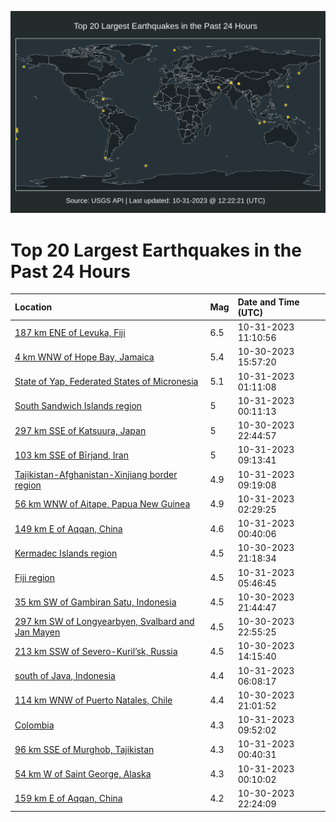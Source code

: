 ![Map](./map.png)

# Top 20 Largest Earthquakes in the Past 24 Hours

| Location | Mag | Date and Time (UTC) |
|:---|:---|:---|
| [187 km ENE of Levuka, Fiji](https://earthquake.usgs.gov/earthquakes/eventpage/us7000l7qy) | 6.5 | 10-31-2023 11:10:56 |
| [4 km WNW of Hope Bay, Jamaica](https://earthquake.usgs.gov/earthquakes/eventpage/us7000l7jv) | 5.4 | 10-30-2023 15:57:20 |
| [State of Yap, Federated States of Micronesia](https://earthquake.usgs.gov/earthquakes/eventpage/us7000l7p6) | 5.1 | 10-31-2023 01:11:08 |
| [South Sandwich Islands region](https://earthquake.usgs.gov/earthquakes/eventpage/us7000l7n9) | 5 | 10-31-2023 00:11:13 |
| [297 km SSE of Katsuura, Japan](https://earthquake.usgs.gov/earthquakes/eventpage/us7000l7mn) | 5 | 10-30-2023 22:44:57 |
| [103 km SSE of Bīrjand, Iran](https://earthquake.usgs.gov/earthquakes/eventpage/us7000l7qg) | 5 | 10-31-2023 09:13:41 |
| [Tajikistan-Afghanistan-Xinjiang border region](https://earthquake.usgs.gov/earthquakes/eventpage/us7000l7qj) | 4.9 | 10-31-2023 09:19:08 |
| [56 km WNW of Aitape, Papua New Guinea](https://earthquake.usgs.gov/earthquakes/eventpage/us7000l7pc) | 4.9 | 10-31-2023 02:29:25 |
| [149 km E of Aqqan, China](https://earthquake.usgs.gov/earthquakes/eventpage/us7000l7nx) | 4.6 | 10-31-2023 00:40:06 |
| [Kermadec Islands region](https://earthquake.usgs.gov/earthquakes/eventpage/us7000l7m7) | 4.5 | 10-30-2023 21:18:34 |
| [Fiji region](https://earthquake.usgs.gov/earthquakes/eventpage/us7000l7pw) | 4.5 | 10-31-2023 05:46:45 |
| [35 km SW of Gambiran Satu, Indonesia](https://earthquake.usgs.gov/earthquakes/eventpage/us7000l7mc) | 4.5 | 10-30-2023 21:44:47 |
| [297 km SW of Longyearbyen, Svalbard and Jan Mayen](https://earthquake.usgs.gov/earthquakes/eventpage/us7000l7mt) | 4.5 | 10-30-2023 22:55:25 |
| [213 km SSW of Severo-Kuril’sk, Russia](https://earthquake.usgs.gov/earthquakes/eventpage/us7000l7jj) | 4.5 | 10-30-2023 14:15:40 |
| [south of Java, Indonesia](https://earthquake.usgs.gov/earthquakes/eventpage/us7000l7q6) | 4.4 | 10-31-2023 06:08:17 |
| [114 km WNW of Puerto Natales, Chile](https://earthquake.usgs.gov/earthquakes/eventpage/us7000l7m5) | 4.4 | 10-30-2023 21:01:52 |
| [Colombia](https://earthquake.usgs.gov/earthquakes/eventpage/us7000l7qm) | 4.3 | 10-31-2023 09:52:02 |
| [96 km SSE of Murghob, Tajikistan](https://earthquake.usgs.gov/earthquakes/eventpage/us7000l7nw) | 4.3 | 10-31-2023 00:40:31 |
| [54 km W of Saint George, Alaska](https://earthquake.usgs.gov/earthquakes/eventpage/us7000l7n6) | 4.3 | 10-31-2023 00:10:02 |
| [159 km E of Aqqan, China](https://earthquake.usgs.gov/earthquakes/eventpage/us7000l7mi) | 4.2 | 10-30-2023 22:24:09 |
